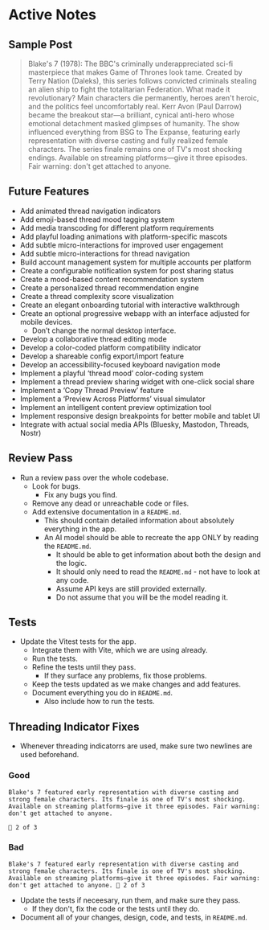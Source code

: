 # Active Notes

## Sample Post

> Blake's 7 (1978): The BBC's criminally underappreciated sci-fi masterpiece that makes Game of Thrones look tame. Created by Terry Nation (Daleks), this series follows convicted criminals stealing an alien ship to fight the totalitarian Federation. What made it revolutionary? Main characters die permanently, heroes aren't heroic, and the politics feel uncomfortably real. Kerr Avon (Paul Darrow) became the breakout star—a brilliant, cynical anti-hero whose emotional detachment masked glimpses of humanity. The show influenced everything from BSG to The Expanse, featuring early representation with diverse casting and fully realized female characters. The series finale remains one of TV's most shocking endings. Available on streaming platforms—give it three episodes. Fair warning: don't get attached to anyone.

## Future Features

- Add animated thread navigation indicators
- Add emoji-based thread mood tagging system
- Add media transcoding for different platform requirements
- Add playful loading animations with platform-specific mascots
- Add subtle micro-interactions for improved user engagement
- Add subtle micro-interactions for thread navigation
- Build account management system for multiple accounts per platform
- Create a configurable notification system for post sharing status
- Create a mood-based content recommendation system
- Create a personalized thread recommendation engine
- Create a thread complexity score visualization
- Create an elegant onboarding tutorial with interactive walkthrough
- Create an optional progressive webapp with an interface adjusted for mobile devices.
  - Don’t change the normal desktop interface.
- Develop a collaborative thread editing mode
- Develop a color-coded platform compatibility indicator
- Develop a shareable config export/import feature
- Develop an accessibility-focused keyboard navigation mode
- Implement a playful ‘thread mood’ color-coding system
- Implement a thread preview sharing widget with one-click social share
- Implement a ‘Copy Thread Preview’ feature
- Implement a ‘Preview Across Platforms’ visual simulator
- Implement an intelligent content preview optimization tool
- Implement responsive design breakpoints for better mobile and tablet UI
- Integrate with actual social media APIs (Bluesky, Mastodon, Threads, Nostr)

## Review Pass

- Run a review pass over the whole codebase.
  - Look for bugs.
    - Fix any bugs you find.
  - Remove any dead or unreachable code or files.
  - Add extensive documentation in a `README.md`.
    - This should contain detailed information about absolutely everything in the app.
    - An AI model should be able to recreate the app ONLY by reading the `README.md`.
      - It should be able to get information about both the design and the logic.
      - It should only need to read the `README.md` - not have to look at any code.
      - Assume API keys are still provided externally.
      - Do not assume that you will be the model reading it.

## Tests

- Update the Vitest tests for the app.
  - Integrate them with Vite, which we are using already.
  - Run the tests.
  - Refine the tests until they pass.
    - If they surface any problems, fix those problems.
  - Keep the tests updated as we make changes and add features.
  - Document everything you do in `README.md`.
    - Also include how to run the tests.

## Threading Indicator Fixes

- Whenever threading indicatorrs are used, make sure two newlines are used beforehand.

### Good

```plaintext
Blake's 7 featured early representation with diverse casting and strong female characters. Its finale is one of TV's most shocking. Available on streaming platforms—give it three episodes. Fair warning: don't get attached to anyone.

🧵 2 of 3
```

### Bad

```plaintext
Blake's 7 featured early representation with diverse casting and strong female characters. Its finale is one of TV's most shocking. Available on streaming platforms—give it three episodes. Fair warning: don't get attached to anyone. 🧵 2 of 3
```

- Update the tests if neceesary, run them, and make sure they pass.
  - If they don't, fix the code or the tests until they do.
- Document all of your changes, design, code, and tests, in `README.md`.
